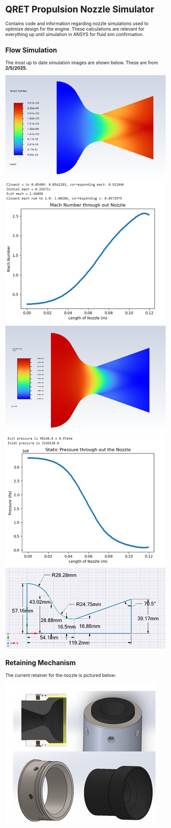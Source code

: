# QRET Propulsion Nozzle Simulator

Contains code and information regarding nozzle simulations used to optimize design for the engine. These calculations are relevant for everything up until simulation in ANSYS for fluid sim confirmation.

## Flow Simulation

The most up to date simulation images are shown below. These are from **2/5/2025**.

![Mach Number Fluid Simulation](media/SimulationImages-2-5-2025/MachNumber-2-5-2025.png)
![Mach Number Fluid Simulation](media/SimulationImages-2-5-2025/MachNumberGraph-2-5-2025.png)
![Mach Number Fluid Simulation](media/SimulationImages-2-5-2025/StaticPressureSim-2-5-2025.png)
![Mach Number Fluid Simulation](media/SimulationImages-2-5-2025/StaticPressureGraph-2-5-2025.png)
![Mach Number Fluid Simulation](media/SimulationImages-2-5-2025/Dimensions-2-5-2025.png)

## Retaining Mechanism

The current retainer for the nozzle is pictured below:

![Nozzle retaining solution](media/NozzleRetainer.png)

